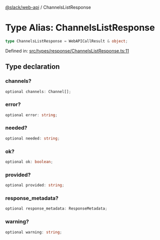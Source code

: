 [@slack/web-api](../index.md) / ChannelsListResponse

# Type Alias: ChannelsListResponse

```ts
type ChannelsListResponse = WebAPICallResult & object;
```

Defined in: [src/types/response/ChannelsListResponse.ts:11](https://github.com/slackapi/node-slack-sdk/blob/main/packages/web-api/src/types/response/ChannelsListResponse.ts#L11)

## Type declaration

### channels?

```ts
optional channels: Channel[];
```

### error?

```ts
optional error: string;
```

### needed?

```ts
optional needed: string;
```

### ok?

```ts
optional ok: boolean;
```

### provided?

```ts
optional provided: string;
```

### response\_metadata?

```ts
optional response_metadata: ResponseMetadata;
```

### warning?

```ts
optional warning: string;
```
